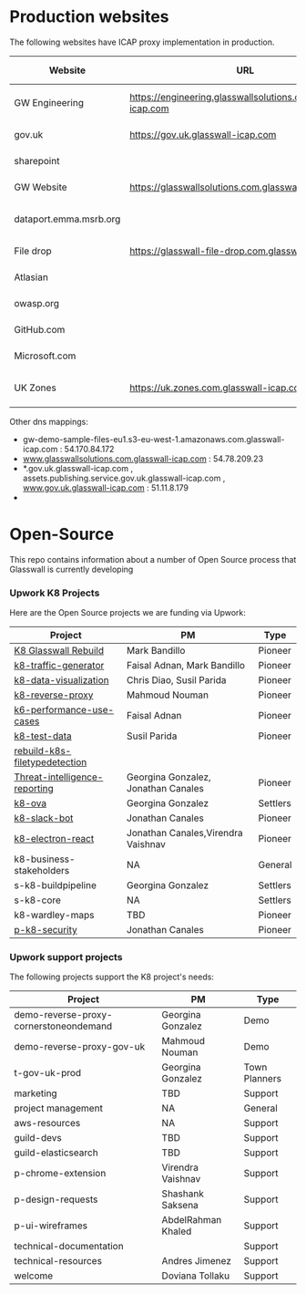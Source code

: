 # Production websites 

The following websites have ICAP proxy implementation in production. 


| Website  | URL | IP | Flavor | Ports opened | Status |
|---|---|---|---|---|---|
| GW Engineering  | https://engineering.glasswallsolutions.com.glasswall-icap.com | 54.170.84.172 | B: Docker v0.1  |  443 | Live in testing |
| gov.uk          | https://gov.uk.glasswall-icap.com | 51.11.8.179 |A: K8s v0.1||in Development|
| sharepoint      |||A: K8s v0.1||in Development|
| GW Website      | https://glasswallsolutions.com.glasswall-icap.com             | 54.78.209.23  |A: K8s v0.1      | 443  | Live in testing |
| dataport.emma.msrb.org |||E: SOW v0.2||in Development|
| File drop | https://glasswall-file-drop.com.glasswall-icap.com | 18.221.160.41 |A: K8s v0.1||in Development|
| Atlasian |||SOW v0.2||in Development|
| owasp.org |||SOW v0.2||in Development|
| GitHub.com |||SOW v0.2||in Development|
| Microsoft.com |||SOW v0.2||in Development|
| UK Zones  | https://uk.zones.com.glasswall-icap.com | 54.78.104.24 |B: Docker v0.1| 443 | Live in testing |


Other dns mappings:

- gw-demo-sample-files-eu1.s3-eu-west-1.amazonaws.com.glasswall-icap.com : 54.170.84.172
- www.glasswallsolutions.com.glasswall-icap.com : 54.78.209.23
- *.gov.uk.glasswall-icap.com , assets.publishing.service.gov.uk.glasswall-icap.com , www.gov.uk.glasswall-icap.com : 51.11.8.179
- 



# Open-Source

This repo contains information about a number of Open Source process that Glasswall is currently developing

### Upwork K8 Projects

Here are the Open Source projects we are funding via Upwork:

| Project  | PM | Type  |
|---|---|---|
|[K8 Glasswall Rebuild](upwork/project-k8-glasswall-rebuild) |Mark Bandillo  | Pioneer  |
|[k8-traffic-generator](https://github.com/filetrust/k8-traffic-generator)   |Faisal Adnan, Mark Bandillo   |Pioneer   |
|[k8-data-visualization](https://github.com/filetrust/k8-data-visualization)   |Chris Diao, Susil Parida   |Pioneer   |
|[k8-reverse-proxy](https://github.com/filetrust/k8-reverse-proxy)   |Mahmoud Nouman  |Pioneer   |
|[k6-performance-use-cases](https://github.com/filetrust/k8-performance-use-cases)  |Faisal Adnan   |Pioneer   |
|[k8-test-data](https://github.com/filetrust/k8-test-data)  |Susil Parida   |Pioneer   |
|[rebuild-k8s-filetypedetection](https://github.com/filetrust/rebuild-k8s-filetypedetection)  | 
|[Threat-intelligence-reporting](https://github.com/filetrust/threat-intelligence-reporting)  |Georgina Gonzalez, Jonathan Canales|Pioneer |
|[k8-ova](https://github.com/filetrust/k8-ova)  |Georgina Gonzalez |Settlers |
|[k8-slack-bot](https://github.com/filetrust/k8-slack-bot)  |Jonathan Canales   |Pioneer   |
|[k8-electron-react](https://github.com/filetrust/k8-electron-react)  |Jonathan Canales,Virendra Vaishnav | Pioneer  |
|k8-business-stakeholders | NA | General |
|s-k8-buildpipeline |Georgina Gonzalez  |Settlers  |
|s-k8-core | NA  |Settlers  |
|k8-wardley-maps | TBD  | Pioneer |
|[p-k8-security](https://github.com/filetrust/k8-security)| Jonathan Canales  | Pioneer |


###  Upwork support projects

The following projects support the K8 project's needs:

| Project  | PM | Type  |
|---|---|---|
|demo-reverse-proxy-cornerstoneondemand |Georgina Gonzalez  | Demo |
|demo-reverse-proxy-gov-uk |Mahmoud Nouman |Demo  |
|t-gov-uk-prod |Georgina Gonzalez  |Town Planners |
|marketing | TBD |Support|
|project management |NA  |General  |
|aws-resources |NA  | Support |
|guild-devs | TBD  | Support |
|guild-elasticsearch | TBD  | Support |
|p-chrome-extension | Virendra Vaishnav | Support |
|p-design-requests | Shashank Saksena | Support |
|p-ui-wireframes |AbdelRahman Khaled  |Support  |
|technical-documentation |  |Support  |
|technical-resources |Andres Jimenez  |Support  |
|welcome |Doviana Tollaku  |Support  |
